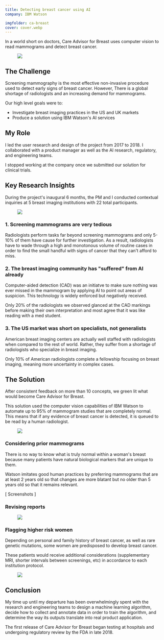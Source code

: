 ```yaml
---
title: Detecting breast cancer using AI
company: IBM Watson

imgfolder: ca-breast
cover: cover.webp
---
```


In a world short on doctors, Care Advisor for Breast uses computer vision to read mammograms and detect breast cancer.

<figure>
  <img src="../assets/img/{{ page.imgfolder }}/overview.webp" />
</figure>

## The Challenge

Screening mammography is the most effective non-invasive procedure used to detect early signs of breast cancer. However, There is a global shortage of radiologists and an increasing demand for mammograms.

Our high level goals were to:
- Investigate breast imaging practices in the US and UK markets
- Produce a solution using IBM Watson's AI services

## My Role

I led the user research and design of the project from 2017 to 2018. I collaborated with a product manager as well as the AI research, regulatory, and engineering teams.

I stopped working at the company once we submitted our solution for clinical trials.

## Key Research Insights

During the project's inaugural 6 months, the PM and I conducted contextual inquiries at 5 breast imaging institutions with 22 total participants.

<figure>
  <img src="../assets/img/{{ page.imgfolder }}/research.webp" />
</figure>

### 1. Screening mammograms are very tedious

Radiologists perform tasks far beyond screening mammograms and only 5-10% of them have cause for further investigation. As a result, radiologists have to wade through a high and monotonous volume of routine cases in order to find the small handful with signs of cancer that they can't afford to miss.

### 2. The breast imaging community has "suffered" from AI already

Computer-aided detection (CAD) was an initiatve to make sure nothing was ever missed in the mammogram by applying AI to point out areas of suspicion. This technology is widely enforced but negatively received.

Only 20% of the radiologists we observed glanced at the CAD markings before making their own interpretation and most agree that it was like reading with a med student.

### 3. The US market was short on specialists, not generalists

American breast imaging centers are actually well staffed with radiologists when compared to the rest of world. Rather, they suffer from a shortage of radiologists who specialize in breast imaging.

Only 10% of American radiologists complete a fellowship focusing on breast imaging, meaning more uncertainty in complex cases.


## The Solution

After consistent feedback on more than 10 concepts, we green lit what would become Care Advisor for Breast.

This solution used the computer vision capabilities of IBM Watson to automate up to 95% of mammogram studies that are completely normal. This means that if any evidence of breast cancer is detected, it is queued to be read by a human radiologist.

<figure>
  <img src="../assets/img/{{ page.imgfolder }}/cover.webp" />
</figure>

### Considering prior mammograms
There is no way to know what is truly normal within a woman's breast because many patients have natural biological markers that are unique to them.

Watson imitates good human practices by preferring mammograms that are at least 2 years old so that changes are more blatant but no older than 5 years old so that it remains relevant.

[ Screenshots ]

### Revising reports


<figure>
  <img src="../assets/img/{{ page.imgfolder }}/edit.webp" />
</figure>

### Flagging higher risk women
Depending on personal and family history of breast cancer, as well as rare genetic mutations, some women are predisposed to develop breast cancer.

These patients would receive additional considerations (supplementary MRI, shorter intervals between screenings, etc) in accordance to each institution protocol.

<figure>
  <img src="../assets/img/{{ page.imgfolder }}/highrisk.webp" />
</figure>

## Conclusion
My time up until my departure has been overwhelmingly spent with the research and engineering teams to design a machine learning algorithm, decide how to collect and annotate data in order to train the algorithm, and determine the way its outputs translate into real product application.

The first release of Care Advisor for Breast began testing at hospitals and undergoing regulatory review by the FDA in late 2018.
